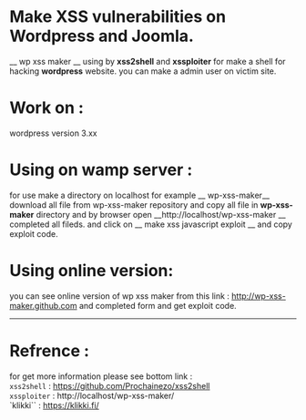 # Make XSS vulnerabilities on Wordpress and Joomla.
__ wp xss maker __ using by __xss2shell__ and __xssploiter__ for make a shell for hacking __wordpress__ website. you can make a admin user on victim site.
# Work on :
wordpress version 3.xx

# Using on wamp server :
for use make a directory on localhost for example __ wp-xss-maker__ download all file from wp-xss-maker repository and copy all file in __wp-xss-maker__ directory and by browser open __http://localhost/wp-xss-maker __ completed all fileds.
and click on __ make xss javascript exploit __ and copy exploit code.

# Using online version:
you can see online version of wp xss maker from this link :
http://wp-xss-maker.github.com and completed form and get exploit code.


-------------------------------

# Refrence :
for get more information please see bottom link :
<br>
``xss2shell``   : https://github.com/Prochainezo/xss2shell
<br>
``xssploiter``  : http://localhost/wp-xss-maker/
<br>
`klikki``      : https://klikki.fi/
